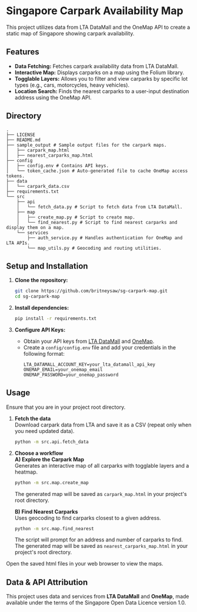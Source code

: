# Singapore Carpark Availability Map

This project utilizes data from LTA DataMall and the OneMap API to create a static map of Singapore showing carpark availability.


## Features

- **Data Fetching:** Fetches carpark availability data from LTA DataMall.
- **Interactive Map:** Displays carparks on a map using the Folium library.
- **Togglable Layers:** Allows you to filter and view carparks by specific lot types (e.g., cars, motorcycles, heavy vehicles).
- **Location Search:** Finds the nearest carparks to a user-input destination address using the OneMap API.

## Directory
```
.  
├── LICENSE  
├── README.md  
├── sample_output # Sample output files for the carpark maps.
│   ├── carpark_map.html 
│   ├── nearest_carparks_map.html
├── config
│   ├── config.env # Contains API keys.
│   └── token_cache.json # Auto-generated file to cache OneMap access tokens.
├── data
│   └── carpark_data.csv
├── requirements.txt
└── src
    ├── api
    │   └── fetch_data.py # Script to fetch data from LTA DataMall.
    ├── map
    │   ├── create_map.py # Script to create map.
    │   └── find_nearest.py # Script to find nearest carparks and display them on a map.
    └── services
        ├── auth_service.py # Handles authentication for OneMap and LTA APIs.
        └── map_utils.py # Geocoding and routing utilities.
```

## Setup and Installation

1.  **Clone the repository:**
    ```bash
    git clone https://github.com/britneysaw/sg-carpark-map.git
    cd sg-carpark-map
    ```

2.  **Install dependencies:**
    ```bash
    pip install -r requirements.txt
    ```

3.  **Configure API Keys:**
    -   Obtain your API keys from [LTA DataMall](https://datamall.lta.gov.sg/content/datamall/en.html) and [OneMap](https://www.onemap.gov.sg/apidocs/).
    -   Create a `config/config.env` file and add your credentials in the following format:
        ```env
        LTA_DATAMALL_ACCOUNT_KEY=your_lta_datamall_api_key
        ONEMAP_EMAIL=your_onemap_email
        ONEMAP_PASSWORD=your_onemap_password
        ```

## Usage
Ensure that you are in your project root directory.

1. **Fetch the data**  
    Download carpark data from LTA and save it as a CSV (repeat only when you need updated data).
    ```bash
    python -m src.api.fetch_data
    ```

2. **Choose a workflow**  
    **A) Explore the Carpark Map**  
    Generates an interactive map of all carparks with togglable layers and a heatmap.  
    ```bash
    python -m src.map.create_map
    ```
    The generated map will be saved as `carpark_map.html` in your project's root directory.

    **B) Find Nearest Carparks**  
    Uses geocoding to find carparks closest to a given address.  
    ```bash
    python -m src.map.find_nearest
    ```
    The script will prompt for an address and number of carparks to find.  
    The generated map will be saved as `nearest_carparks_map.html` in your project's root directory.

Open the saved html files in your web browser to view the maps.

## Data & API Attribution
This project uses data and services from **LTA DataMall** and **OneMap**, made available under the terms of the Singapore Open Data Licence version 1.0.